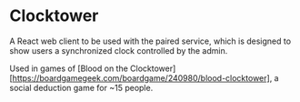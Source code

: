 # Clocktower

A React web client to be used with the paired service, which is designed to show users a synchronized clock controlled by the admin.

Used in games of [Blood on the Clocktower][https://boardgamegeek.com/boardgame/240980/blood-clocktower], a social deduction game for ~15 people.
